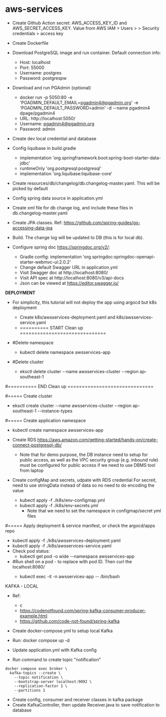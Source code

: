 # aws-services
- Create Github Action secret: AWS_ACCESS_KEY_ID and AWS_SECRET_ACCESS_KEY. Value from AWS IAM > Users > <user> > Security credentials > access key
- Create Dockerfile
- Download PostgreSQL image and run container. Default connection info:
    - Host: localhost
    - Port: 55000
    - Username: postgres
    - Password: postgrespw

- Download and run PGAdmin (optional)
  - docker run -p 5050:80 -e 'PGADMIN_DEFAULT_EMAIL=pgadmin4@pgadmin.org' -e 'PGADMIN_DEFAULT_PASSWORD=admin' -d --name pgadmin4 dpage/pgadmin4
  - URL: http://localhost:5050/
  - Username: pgadmin4@pgadmin.org 
  - Password: admin

- Create dev local credential and database
- Config liquibase in build.gradle 
  - implementation 'org.springframework.boot:spring-boot-starter-data-jdbc' 
  - runtimeOnly 'org.postgresql:postgresql'
  - implementation 'org.liquibase:liquibase-core'
- Create resources/db/changelog/db.changelog-master.yaml. This will be picked by default
- Config spring data source in application.yml
- Create xml file for db change log, and include these files in db.changelog-master.yaml
- Create JPA classes. Ref: https://github.com/spring-guides/gs-accessing-data-jpa
- Build. The change log will be updated to DB (this is for local db).

- Configure spring doc https://springdoc.org/v2/:
  - Gradle config: implementation 'org.springdoc:springdoc-openapi-starter-webmvc-ui:2.0.2'
  - Change default Swagger URL in application.yml
  - Visit Swagger doc at http://localhost:8080/<name in application.yml>
  - Visit API spec at http://localhost:8080/v3/api-docs
  - Json can be viewed at https://editor.swagger.io/



**DEPLOYMENT**
- For simplicity, this tutorial will not deploy the app using argocd but k8s deployment
  - Create k8s/awsservices-deployment.yaml and k8s/awsservices-service.yaml
  - ========== START Clean up ==============================
- #Delete namespace
  - kubectl delete namespace awsservices-app

- #Delete cluster
  - eksctl delete cluster --name awsservices-cluster --region ap-southeast-1

#========== END Clean up ==============================


#===== Create cluster
- eksctl create cluster --name awsservices-cluster --region ap-southeast-1 --instance-types <instance type>

#===== Create application namespace
- kubectl create namespace awsservices-app


- Create RDS  https://aws.amazon.com/getting-started/hands-on/create-connect-postgresql-db/
  - Note that for demo purpose, the DB instance need to setup for public access, as well as the VPC security group (e.g. inbound rule) must be configured for public access if we need to use DBMS tool from laptop
- Create configMap and secrets, udpate with RDS credential For secreit, need to use stringData instead of data so no need to do encoding the value
  - kubectl apply -f ./k8s/env-configmap.yml
  - kubectl apply -f ./k8s/env-secrets.yml
    - Note that we need to set the namespace in configmap/secret yml files



#===== Apply deployment & service manifest, or check the argocd/apps repo
- kubectl apply -f ./k8s/awsservices-deployment.yaml
- kubectl apply -f ./k8s/awsservices-service.yaml
- Check pod status: 
  - kubectl get pod -o wide --namespace awsservices-app
- #Run shell on a pod - to replace with pod ID. Then curl the localhost:8080/<url>
  - kubectl exec -it <pod ID> -n awsservices-app -- /bin/bash


KAFKA - LOCAL
- Ref:
  - c
  - https://codenotfound.com/spring-kafka-consumer-producer-example.html
  - https://github.com/code-not-found/spring-kafka

- Create docker-compose.yml to setup local Kafka
- Run: docker compose up -d
- Update application.yml with Kafka config
- Run command to create topic "notification"

```
docker compose exec broker \
  kafka-topics --create \
    --topic notification \
    --bootstrap-server localhost:9092 \
    --replication-factor 1 \
    --partitions 1
```

- Create config, consumer and receiver classes in kafka package
- Create KafkaController, then update Receiver.java to save notification to database


